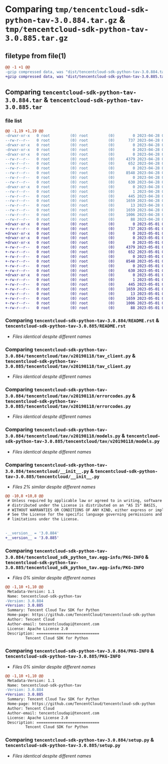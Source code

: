 # Comparing `tmp/tencentcloud-sdk-python-tav-3.0.884.tar.gz` & `tmp/tencentcloud-sdk-python-tav-3.0.885.tar.gz`

## filetype from file(1)

```diff
@@ -1 +1 @@
-gzip compressed data, was "dist/tencentcloud-sdk-python-tav-3.0.884.tar", last modified: Fri Apr 28 02:39:07 2023, max compression
+gzip compressed data, was "dist/tencentcloud-sdk-python-tav-3.0.885.tar", last modified: Mon May  1 00:50:22 2023, max compression
```

## Comparing `tencentcloud-sdk-python-tav-3.0.884.tar` & `tencentcloud-sdk-python-tav-3.0.885.tar`

### file list

```diff
@@ -1,19 +1,19 @@
-drwxr-xr-x   0 root         (0) root         (0)        0 2023-04-28 02:39:07.000000 tencentcloud-sdk-python-tav-3.0.884/
--rw-r--r--   0 root         (0) root         (0)      737 2023-04-28 02:39:07.000000 tencentcloud-sdk-python-tav-3.0.884/README.rst
-drwxr-xr-x   0 root         (0) root         (0)        0 2023-04-28 02:39:07.000000 tencentcloud-sdk-python-tav-3.0.884/tencentcloud/
-drwxr-xr-x   0 root         (0) root         (0)        0 2023-04-28 02:39:07.000000 tencentcloud-sdk-python-tav-3.0.884/tencentcloud/tav/
-drwxr-xr-x   0 root         (0) root         (0)        0 2023-04-28 02:39:07.000000 tencentcloud-sdk-python-tav-3.0.884/tencentcloud/tav/v20190118/
--rw-r--r--   0 root         (0) root         (0)     4379 2023-04-28 02:39:07.000000 tencentcloud-sdk-python-tav-3.0.884/tencentcloud/tav/v20190118/tav_client.py
--rw-r--r--   0 root         (0) root         (0)      652 2023-04-28 02:39:07.000000 tencentcloud-sdk-python-tav-3.0.884/tencentcloud/tav/v20190118/errorcodes.py
--rw-r--r--   0 root         (0) root         (0)        0 2023-04-28 02:39:07.000000 tencentcloud-sdk-python-tav-3.0.884/tencentcloud/tav/v20190118/__init__.py
--rw-r--r--   0 root         (0) root         (0)     8548 2023-04-28 02:39:07.000000 tencentcloud-sdk-python-tav-3.0.884/tencentcloud/tav/v20190118/models.py
--rw-r--r--   0 root         (0) root         (0)        0 2023-04-28 02:39:07.000000 tencentcloud-sdk-python-tav-3.0.884/tencentcloud/tav/__init__.py
--rw-r--r--   0 root         (0) root         (0)      630 2023-04-28 02:39:07.000000 tencentcloud-sdk-python-tav-3.0.884/tencentcloud/__init__.py
-drwxr-xr-x   0 root         (0) root         (0)        0 2023-04-28 02:39:07.000000 tencentcloud-sdk-python-tav-3.0.884/tencentcloud_sdk_python_tav.egg-info/
--rw-r--r--   0 root         (0) root         (0)        1 2023-04-28 02:39:07.000000 tencentcloud-sdk-python-tav-3.0.884/tencentcloud_sdk_python_tav.egg-info/dependency_links.txt
--rw-r--r--   0 root         (0) root         (0)      445 2023-04-28 02:39:07.000000 tencentcloud-sdk-python-tav-3.0.884/tencentcloud_sdk_python_tav.egg-info/SOURCES.txt
--rw-r--r--   0 root         (0) root         (0)     1659 2023-04-28 02:39:07.000000 tencentcloud-sdk-python-tav-3.0.884/tencentcloud_sdk_python_tav.egg-info/PKG-INFO
--rw-r--r--   0 root         (0) root         (0)       13 2023-04-28 02:39:07.000000 tencentcloud-sdk-python-tav-3.0.884/tencentcloud_sdk_python_tav.egg-info/top_level.txt
--rw-r--r--   0 root         (0) root         (0)     1659 2023-04-28 02:39:07.000000 tencentcloud-sdk-python-tav-3.0.884/PKG-INFO
--rw-r--r--   0 root         (0) root         (0)     1006 2023-04-28 02:39:07.000000 tencentcloud-sdk-python-tav-3.0.884/setup.py
--rw-r--r--   0 root         (0) root         (0)       88 2023-04-28 02:39:07.000000 tencentcloud-sdk-python-tav-3.0.884/setup.cfg
+drwxr-xr-x   0 root         (0) root         (0)        0 2023-05-01 00:50:22.000000 tencentcloud-sdk-python-tav-3.0.885/
+-rw-r--r--   0 root         (0) root         (0)      737 2023-05-01 00:50:22.000000 tencentcloud-sdk-python-tav-3.0.885/README.rst
+drwxr-xr-x   0 root         (0) root         (0)        0 2023-05-01 00:50:22.000000 tencentcloud-sdk-python-tav-3.0.885/tencentcloud/
+drwxr-xr-x   0 root         (0) root         (0)        0 2023-05-01 00:50:22.000000 tencentcloud-sdk-python-tav-3.0.885/tencentcloud/tav/
+drwxr-xr-x   0 root         (0) root         (0)        0 2023-05-01 00:50:22.000000 tencentcloud-sdk-python-tav-3.0.885/tencentcloud/tav/v20190118/
+-rw-r--r--   0 root         (0) root         (0)     4379 2023-05-01 00:50:22.000000 tencentcloud-sdk-python-tav-3.0.885/tencentcloud/tav/v20190118/tav_client.py
+-rw-r--r--   0 root         (0) root         (0)      652 2023-05-01 00:50:22.000000 tencentcloud-sdk-python-tav-3.0.885/tencentcloud/tav/v20190118/errorcodes.py
+-rw-r--r--   0 root         (0) root         (0)        0 2023-05-01 00:50:22.000000 tencentcloud-sdk-python-tav-3.0.885/tencentcloud/tav/v20190118/__init__.py
+-rw-r--r--   0 root         (0) root         (0)     8548 2023-05-01 00:50:22.000000 tencentcloud-sdk-python-tav-3.0.885/tencentcloud/tav/v20190118/models.py
+-rw-r--r--   0 root         (0) root         (0)        0 2023-05-01 00:50:22.000000 tencentcloud-sdk-python-tav-3.0.885/tencentcloud/tav/__init__.py
+-rw-r--r--   0 root         (0) root         (0)      630 2023-05-01 00:50:22.000000 tencentcloud-sdk-python-tav-3.0.885/tencentcloud/__init__.py
+drwxr-xr-x   0 root         (0) root         (0)        0 2023-05-01 00:50:22.000000 tencentcloud-sdk-python-tav-3.0.885/tencentcloud_sdk_python_tav.egg-info/
+-rw-r--r--   0 root         (0) root         (0)        1 2023-05-01 00:50:22.000000 tencentcloud-sdk-python-tav-3.0.885/tencentcloud_sdk_python_tav.egg-info/dependency_links.txt
+-rw-r--r--   0 root         (0) root         (0)      445 2023-05-01 00:50:22.000000 tencentcloud-sdk-python-tav-3.0.885/tencentcloud_sdk_python_tav.egg-info/SOURCES.txt
+-rw-r--r--   0 root         (0) root         (0)     1659 2023-05-01 00:50:22.000000 tencentcloud-sdk-python-tav-3.0.885/tencentcloud_sdk_python_tav.egg-info/PKG-INFO
+-rw-r--r--   0 root         (0) root         (0)       13 2023-05-01 00:50:22.000000 tencentcloud-sdk-python-tav-3.0.885/tencentcloud_sdk_python_tav.egg-info/top_level.txt
+-rw-r--r--   0 root         (0) root         (0)     1659 2023-05-01 00:50:22.000000 tencentcloud-sdk-python-tav-3.0.885/PKG-INFO
+-rw-r--r--   0 root         (0) root         (0)     1006 2023-05-01 00:50:22.000000 tencentcloud-sdk-python-tav-3.0.885/setup.py
+-rw-r--r--   0 root         (0) root         (0)       88 2023-05-01 00:50:22.000000 tencentcloud-sdk-python-tav-3.0.885/setup.cfg
```

### Comparing `tencentcloud-sdk-python-tav-3.0.884/README.rst` & `tencentcloud-sdk-python-tav-3.0.885/README.rst`

 * *Files identical despite different names*

### Comparing `tencentcloud-sdk-python-tav-3.0.884/tencentcloud/tav/v20190118/tav_client.py` & `tencentcloud-sdk-python-tav-3.0.885/tencentcloud/tav/v20190118/tav_client.py`

 * *Files identical despite different names*

### Comparing `tencentcloud-sdk-python-tav-3.0.884/tencentcloud/tav/v20190118/errorcodes.py` & `tencentcloud-sdk-python-tav-3.0.885/tencentcloud/tav/v20190118/errorcodes.py`

 * *Files identical despite different names*

### Comparing `tencentcloud-sdk-python-tav-3.0.884/tencentcloud/tav/v20190118/models.py` & `tencentcloud-sdk-python-tav-3.0.885/tencentcloud/tav/v20190118/models.py`

 * *Files identical despite different names*

### Comparing `tencentcloud-sdk-python-tav-3.0.884/tencentcloud/__init__.py` & `tencentcloud-sdk-python-tav-3.0.885/tencentcloud/__init__.py`

 * *Files 2% similar despite different names*

```diff
@@ -10,8 +10,8 @@
 # Unless required by applicable law or agreed to in writing, software
 # distributed under the License is distributed on an "AS IS" BASIS,
 # WITHOUT WARRANTIES OR CONDITIONS OF ANY KIND, either express or implied.
 # See the License for the specific language governing permissions and
 # limitations under the License.
 
 
-__version__ = '3.0.884'
+__version__ = '3.0.885'
```

### Comparing `tencentcloud-sdk-python-tav-3.0.884/tencentcloud_sdk_python_tav.egg-info/PKG-INFO` & `tencentcloud-sdk-python-tav-3.0.885/tencentcloud_sdk_python_tav.egg-info/PKG-INFO`

 * *Files 0% similar despite different names*

```diff
@@ -1,10 +1,10 @@
 Metadata-Version: 1.1
 Name: tencentcloud-sdk-python-tav
-Version: 3.0.884
+Version: 3.0.885
 Summary: Tencent Cloud Tav SDK for Python
 Home-page: https://github.com/TencentCloud/tencentcloud-sdk-python
 Author: Tencent Cloud
 Author-email: tencentcloudapi@tencent.com
 License: Apache License 2.0
 Description: ============================
         Tencent Cloud SDK for Python
```

### Comparing `tencentcloud-sdk-python-tav-3.0.884/PKG-INFO` & `tencentcloud-sdk-python-tav-3.0.885/PKG-INFO`

 * *Files 0% similar despite different names*

```diff
@@ -1,10 +1,10 @@
 Metadata-Version: 1.1
 Name: tencentcloud-sdk-python-tav
-Version: 3.0.884
+Version: 3.0.885
 Summary: Tencent Cloud Tav SDK for Python
 Home-page: https://github.com/TencentCloud/tencentcloud-sdk-python
 Author: Tencent Cloud
 Author-email: tencentcloudapi@tencent.com
 License: Apache License 2.0
 Description: ============================
         Tencent Cloud SDK for Python
```

### Comparing `tencentcloud-sdk-python-tav-3.0.884/setup.py` & `tencentcloud-sdk-python-tav-3.0.885/setup.py`

 * *Files identical despite different names*

